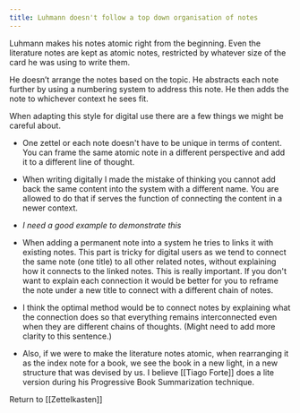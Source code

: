 ```yaml
---
title: Luhmann doesn't follow a top down organisation of notes
---
```


Luhmann makes his notes atomic right from the beginning. Even the literature notes are kept as atomic notes, restricted by whatever size of the card he was using to write them.

He doesn’t arrange the notes based on the topic. He abstracts each note further by using a numbering system to address this note. He then adds the note to whichever context he sees fit.

When adapting this style for digital use there are a few things we might be careful about.

- One zettel or each note doesn't have to be unique in terms of content. You can frame the same atomic note in a different perspective and add it to a different line of thought.

- When writing digitally I made the mistake of thinking you cannot add back the same content into the system with a different name. You are allowed to do that if serves the function of connecting the content in a newer context.

- _I need a good example to demonstrate this_

- When adding a permanent note into a system he tries to links it with existing notes. This part is tricky for digital users as we tend to connect the same note (one title) to all other related notes, without explaining how it connects to the linked notes. This is really important. If you don't want to explain each connection it would be better for you to reframe the note under a new title to connect with a different chain of notes.

- I think the optimal method would be to connect notes by explaining what the connection does so that everything remains interconnected even when they are different chains of thoughts. (Might need to add more clarity to this sentence.)

- Also, if we were to make the literature notes atomic, when rearranging it as the index note for a book, we see the book in a new light, in a new structure that was devised by us. I believe [[Tiago Forte]] does a lite version during his Progressive Book Summarization technique.



Return to [[Zettelkasten]]